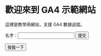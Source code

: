 <!DOCTYPE html>
<html lang="zh-Hant">
<!-- Google tag (gtag.js) -->
<script async src="https://www.googletagmanager.com/gtag/js?id=G-43HQ8RFWSC"></script>
<script>
  window.dataLayer = window.dataLayer || [];
  function gtag(){dataLayer.push(arguments);}
  gtag('js', new Date());

  gtag('config', 'G-43HQ8RFWSC');
</script>
</head>
<body>
  <h1>歡迎來到 GA4 示範網站</h1>
  <p>這裡是教學用網站，支援 GA4 數據追蹤。</p>
  <form id="myForm">
    <label>名字：<input name="name" /></label>
    <button type="submit">提交</button>
  </form>
  <button id="testButton">按我一下</button>

  <script>
    document.getElementById('myForm').addEventListener('submit', function(e){
      e.preventDefault();
      gtag('event', 'form_submit', {form_id: 'myForm'});
      alert('GA4 表單提交事件已發送');
    });

    document.getElementById('testButton').addEventListener('click', function(){
      gtag('event', 'button_click', {button_id: 'testButton'});
      alert('GA4 按鈕點擊事件已發送');
    });
  </script>
</body>
</html>

